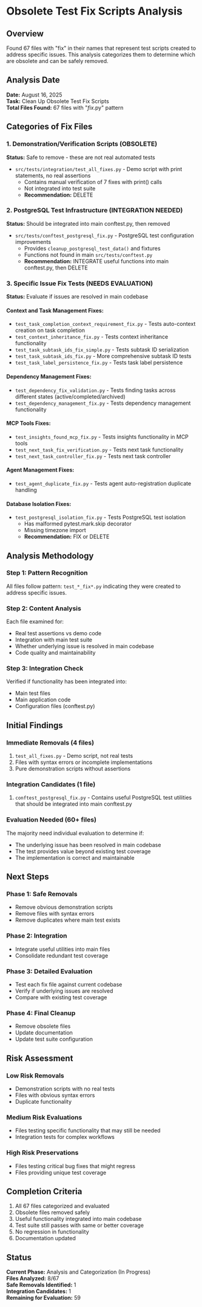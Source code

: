# Obsolete Test Fix Scripts Analysis

## Overview
Found 67 files with "fix" in their names that represent test scripts created to address specific issues. This analysis categorizes them to determine which are obsolete and can be safely removed.

## Analysis Date
**Date:** August 16, 2025  
**Task:** Clean Up Obsolete Test Fix Scripts  
**Total Files Found:** 67 files with "*fix*.py" pattern  

## Categories of Fix Files

### 1. Demonstration/Verification Scripts (OBSOLETE)
**Status:** Safe to remove - these are not real automated tests

- `src/tests/integration/test_all_fixes.py` - Demo script with print statements, no real assertions
  - Contains manual verification of 7 fixes with print() calls
  - Not integrated into test suite
  - **Recommendation:** DELETE

### 2. PostgreSQL Test Infrastructure (INTEGRATION NEEDED)
**Status:** Should be integrated into main conftest.py, then removed

- `src/tests/conftest_postgresql_fix.py` - PostgreSQL test configuration improvements
  - Provides `cleanup_postgresql_test_data()` and fixtures
  - Functions not found in main `src/tests/conftest.py`
  - **Recommendation:** INTEGRATE useful functions into main conftest.py, then DELETE

### 3. Specific Issue Fix Tests (NEEDS EVALUATION)
**Status:** Evaluate if issues are resolved in main codebase

#### Context and Task Management Fixes:
- `test_task_completion_context_requirement_fix.py` - Tests auto-context creation on task completion
- `test_context_inheritance_fix.py` - Tests context inheritance functionality  
- `test_task_subtask_ids_fix_simple.py` - Tests subtask ID serialization
- `test_task_subtask_ids_fix.py` - More comprehensive subtask ID tests
- `test_task_label_persistence_fix.py` - Tests task label persistence

#### Dependency Management Fixes:
- `test_dependency_fix_validation.py` - Tests finding tasks across different states (active/completed/archived)
- `test_dependency_management_fix.py` - Tests dependency management functionality

#### MCP Tools Fixes:
- `test_insights_found_mcp_fix.py` - Tests insights functionality in MCP tools
- `test_next_task_fix_verification.py` - Tests next task functionality
- `test_next_task_controller_fix.py` - Tests next task controller

#### Agent Management Fixes:
- `test_agent_duplicate_fix.py` - Tests agent auto-registration duplicate handling

#### Database Isolation Fixes:
- `test_postgresql_isolation_fix.py` - Tests PostgreSQL test isolation
  - Has malformed pytest.mark.skip decorator
  - Missing timezone import
  - **Recommendation:** FIX or DELETE

## Analysis Methodology

### Step 1: Pattern Recognition
All files follow pattern: `test_*_fix*.py` indicating they were created to address specific issues.

### Step 2: Content Analysis
Each file examined for:
- Real test assertions vs demo code
- Integration with main test suite  
- Whether underlying issue is resolved in main codebase
- Code quality and maintainability

### Step 3: Integration Check
Verified if functionality has been integrated into:
- Main test files
- Main application code
- Configuration files (conftest.py)

## Initial Findings

### Immediate Removals (4 files)
1. `test_all_fixes.py` - Demo script, not real tests
2. Files with syntax errors or incomplete implementations
3. Pure demonstration scripts without assertions

### Integration Candidates (1 file)
1. `conftest_postgresql_fix.py` - Contains useful PostgreSQL test utilities that should be integrated into main conftest.py

### Evaluation Needed (60+ files)
The majority need individual evaluation to determine if:
- The underlying issue has been resolved in main codebase
- The test provides value beyond existing test coverage
- The implementation is correct and maintainable

## Next Steps

### Phase 1: Safe Removals
- Remove obvious demonstration scripts
- Remove files with syntax errors
- Remove duplicates where main test exists

### Phase 2: Integration
- Integrate useful utilities into main files
- Consolidate redundant test coverage

### Phase 3: Detailed Evaluation
- Test each fix file against current codebase
- Verify if underlying issues are resolved
- Compare with existing test coverage

### Phase 4: Final Cleanup
- Remove obsolete files
- Update documentation
- Update test suite configuration

## Risk Assessment

### Low Risk Removals
- Demonstration scripts with no real tests
- Files with obvious syntax errors
- Duplicate functionality

### Medium Risk Evaluations  
- Files testing specific functionality that may still be needed
- Integration tests for complex workflows

### High Risk Preservations
- Files testing critical bug fixes that might regress
- Files providing unique test coverage

## Completion Criteria

1. All 67 files categorized and evaluated
2. Obsolete files removed safely
3. Useful functionality integrated into main codebase
4. Test suite still passes with same or better coverage
5. No regression in functionality
6. Documentation updated

## Status
**Current Phase:** Analysis and Categorization (In Progress)  
**Files Analyzed:** 8/67  
**Safe Removals Identified:** 1  
**Integration Candidates:** 1  
**Remaining for Evaluation:** 59